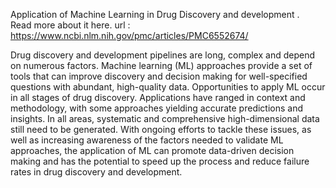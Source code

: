 Application of Machine Learning in Drug Discovery and development . <br>
Read more about it here. url : https://www.ncbi.nlm.nih.gov/pmc/articles/PMC6552674/

Drug discovery and development pipelines are long, complex and depend on numerous factors. Machine learning (ML) approaches provide a set of tools that can improve discovery and decision making for well-specified questions with abundant, high-quality data. Opportunities to apply ML occur in all stages of drug discovery.  Applications have ranged in context and methodology, with some approaches yielding accurate predictions and insights. In all areas, systematic and comprehensive high-dimensional data still need to be generated. With ongoing efforts to tackle these issues, as well as increasing awareness of the factors needed to validate ML approaches, the application of ML can promote data-driven decision making and has the potential to speed up the process and reduce failure rates in drug discovery and development.
